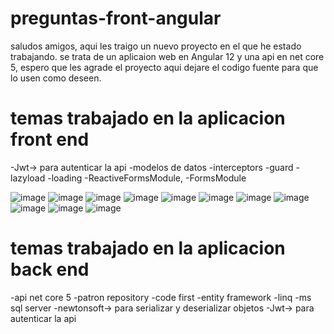 # preguntas-front-angular

saludos amigos, aqui les traigo un nuevo proyecto en el que he estado trabajando. 
se trata de un aplicaion web en Angular 12 y una api en net core 5, espero que les agrade el proyecto aqui dejare el codigo fuente para que lo usen como deseen.

# temas trabajado en la aplicacion front end
-Jwt-> para autenticar la api
-modelos de datos
-interceptors
-guard
-lazyload
-loading
-ReactiveFormsModule,
-FormsModule

![image](https://user-images.githubusercontent.com/69123582/127963073-43186551-ce70-4a35-9995-0e42c31ac9a8.png)
![image](https://user-images.githubusercontent.com/69123582/127963182-14652a27-9678-4bb8-bf41-b74f70e79b34.png)
![image](https://user-images.githubusercontent.com/69123582/127963283-369f82bb-55b7-4510-a210-f65bd6c8c418.png)
![image](https://user-images.githubusercontent.com/69123582/127963335-98cfafd9-efb1-48a1-ba70-c1c4171e315b.png)
![image](https://user-images.githubusercontent.com/69123582/127963392-9c5e47c7-8c31-42e0-a2db-70055dfc7acf.png)
![image](https://user-images.githubusercontent.com/69123582/127963412-5b084e43-1195-4cff-8396-20656fa0657a.png)
![image](https://user-images.githubusercontent.com/69123582/127963466-8238b476-b690-4534-a67e-c382858e786d.png)
![image](https://user-images.githubusercontent.com/69123582/127963535-73c12a01-a190-447e-a8e7-8ba4e89b622d.png)
![image](https://user-images.githubusercontent.com/69123582/127963568-59da101d-0a74-4326-a35c-205ea954be45.png)
![image](https://user-images.githubusercontent.com/69123582/127963729-64394563-edeb-4d31-b5d3-3df9ff065a50.png)
![image](https://user-images.githubusercontent.com/69123582/127963758-7ec60e33-2f45-4c8f-9427-fbe15f376346.png)


# temas trabajado en la aplicacion back end
-api net core 5
-patron repository
-code first
-entity framework
-linq
-ms sql server
-newtonsoft-> para serializar y deserializar objetos
-Jwt-> para autenticar la api
